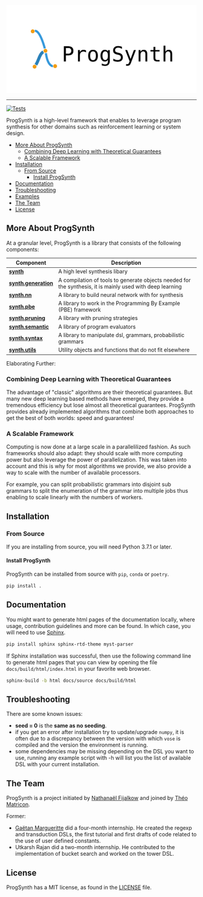 ![ProgSynth Logo](./images/logo.png)

--------------------------------------------------------------------------------
[![Tests](https://github.com/nathanael-fijalkow/ProgSynth/actions/workflows/tests.yaml/badge.svg)](https://github.com/nathanael-fijalkow/AutoSynth/actions/workflows/tests.yaml)

ProgSynth is a high-level framework that enables to leverage program synthesis for other domains such as reinforcement learning or system design.

<!-- toc -->

- [More About ProgSynth](#more-about-progsynth)
  - [Combining Deep Learning with Theoretical Guarantees](#combining-deep-learning-with-theoretical-guarantees)
  - [A Scalable Framework](#a-scalable-framework)
- [Installation](#installation)
  - [From Source](#from-source)
    - [Install ProgSynth](#install-progsynth)
- [Documentation](#documentation)
- [Troubleshooting](#troubleshooting)
- [Examples](./examples)
- [The Team](#the-team)
- [License](#license)

<!-- tocstop -->

## More About ProgSynth

At a granular level, ProgSynth is a library that consists of the following components:

| Component | Description |
| ---- | --- |
| [**synth**](./synth) | A high level synthesis libary |
| [**synth.generation**](./synth/generation) | A compilation of tools to generate objects needed for the synthesis, it is mainly used with deep learning  |
| [**synth.nn**](./synth/nn) | A library to build neural network with for synthesis  |
| [**synth.pbe**](./synth/pbe) | A library to work in the Programming By Example (PBE) framework |
| [**synth.pruning**](./synth/pruning) | A library with pruning strategies |
| [**synth.semantic**](./synth/semantic) | A library of program evaluators |
| [**synth.syntax**](./synth/syntax) | A library to manipulate dsl, grammars, probabilistic grammars |
| [**synth.utils**](./synth/utils) | Utility objects and functions that do not fit elsewhere |

Elaborating Further:

### Combining Deep Learning with Theoretical Guarantees

The advantage of "classic" algorithms are their theoretical guarantees.
But many new deep learning based methods have emerged, they provide a tremendous efficiency but lose almost all theoretical guarantees.
ProgSynth provides already implemented algorithms that combine both approaches to get the best of both worlds: speed and guarantees!

### A Scalable Framework

Computing is now done at a large scale in a parallelilized fashion.
As such frameworks should also adapt: they should scale with more computing power but also leverage the power of parallelization.
This was taken into account and this is why for most algorithms we provide, we also provide a way to scale with the number of available processors.

For example, you can split probabilistic grammars into disjoint sub grammars to split the enumeration of the grammar into multiple jobs thus enabling to scale linearly with the numbers of workers.

## Installation

### From Source

If you are installing from source, you will need Python 3.7.1 or later.

#### Install ProgSynth

ProgSynth can be installed from source with `pip`, `conda` or `poetry`.

```bash
pip install .
```

## Documentation

You might want to generate html pages of the documentation locally, where usage, contribution guidelines and more can be found.
In which case, you will need to use [Sphinx](https://www.sphinx-doc.org/en/master/). 

```bash
pip install sphinx sphinx-rtd-theme myst-parser
```

If Sphinx installation was successful, then use the following command line to generate html pages that you can view by opening the file `docs/build/html/index.html` in your favorite web browser.

```bash
sphinx-build -b html docs/source docs/build/html
```

## Troubleshooting

There are some known issues:

- **seed = 0** is the **same as no seeding**.
- if you get an error after installation try to update/upgrade ``numpy``, it is often due to a discrepancy between the version with which ``vose`` is compiled and the version the environment is running.
- some dependencies may be missing depending on the DSL you want to use, running any example script with -h will list you the list of available DSL with your current installation.

## The Team

ProgSynth is a project initiated by [Nathanaël Fijalkow](https://nathanael-fijalkow.github.io/) and joined by [Théo Matricon](https://theomat.github.io/).

Former:

- [Gaëtan Margueritte](https://github.com/gaetanmargueritte) did a four-month internship. He created the regexp and transduction DSLs, the first tutorial and first drafts of code related to the use of user defined constants.
- Utkarsh Rajan did a two-month internship. He contributed to the implementation of bucket search and worked on the tower DSL.

## License

ProgSynth has a MIT license, as found in the [LICENSE](LICENSE.md) file.
